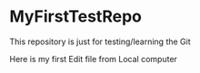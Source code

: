 # MyFirstTestRepo
This repository is just for testing/learning the Git

Here is my first Edit file from Local computer